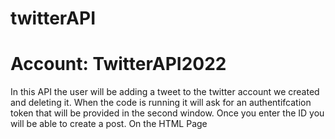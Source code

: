 # twitterAPI
# Account: TwitterAPI2022

In this API the user will be adding a tweet to the twitter account we created and deleting it. When the code is running it will ask for an authentifcation token that will be provided in the second window. Once you enter the ID you will be able to create a post.
On the HTML Page
